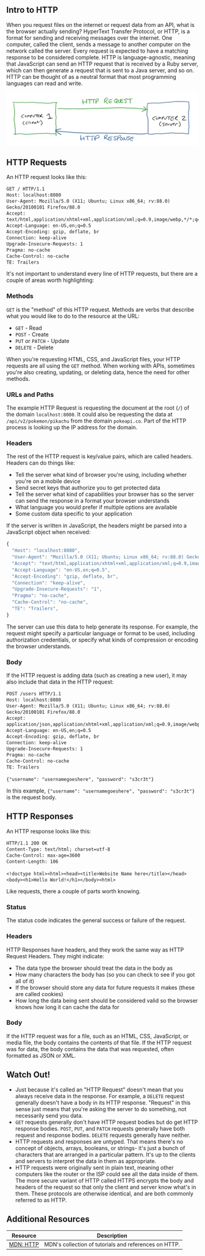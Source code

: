 ## Intro to HTTP

When you request files on the internet or request data from an API, what is the browser actually sending? HyperText Transfer Protocol, or HTTP, is a format for sending and receiving messages over the internet. One computer, called the client, sends a message to another computer on the network called the server. Every request is expected to have a matching response to be considered complete. HTTP is language-agnostic, meaning that JavaScript can send an HTTP request that is received by a Ruby server, which can then generate a request that is sent to a Java server, and so on. HTTP can be thought of as a neutral format that most programming languages can read and write.

![Diagram of HTTP request](assets/http-request.png)

## HTTP Requests

An HTTP request looks like this:

```
GET / HTTP/1.1
Host: localhost:8080
User-Agent: Mozilla/5.0 (X11; Ubuntu; Linux x86_64; rv:88.0) Gecko/20100101 Firefox/88.0
Accept: text/html,application/xhtml+xml,application/xml;q=0.9,image/webp,*/*;q=0.8
Accept-Language: en-US,en;q=0.5
Accept-Encoding: gzip, deflate, br
Connection: keep-alive
Upgrade-Insecure-Requests: 1
Pragma: no-cache
Cache-Control: no-cache
TE: Trailers
```

It's not important to understand every line of HTTP requests, but there are a couple of areas worth highlighting:

### Methods

`GET` is the "method" of this HTTP request. Methods are verbs that describe what you would like to do to the resource at the URL:

* `GET` - Read
* `POST` - Create
* `PUT` or `PATCH` - Update
* `DELETE` - Delete

When you're requesting HTML, CSS, and JavaScript files, your HTTP requests are all using the `GET` method. When working with APIs, sometimes you're also creating, updating, or deleting data, hence the need for other methods.

### URLs and Paths

The example HTTP Request is requesting the document at the root (`/`) of the domain `localhost:8080`. It could also be requesting the data at `/api/v2/pokemon/pikachu` from the domain `pokeapi.co`. Part of the HTTP process is looking up the IP address for the domain.

### Headers

The rest of the HTTP request is key/value pairs, which are called headers. Headers can do things like:

* Tell the server what kind of browser you're using, including whether you're on a mobile device
* Send secret keys that authorize you to get protected data
* Tell the server what kind of capabilities your browser has so the server can send the response in a format your browser understands
* What language you would prefer if multiple options are available
* Some custom data specific to your application

If the server is written in JavaScript, the headers might be parsed into a JavaScript object when received:

```js
{
  "Host": "localhost:8080",
  "User-Agent": "Mozilla/5.0 (X11; Ubuntu; Linux x86_64; rv:88.0) Gecko/20100101 Firefox/88.0",
  "Accept": "text/html,application/xhtml+xml,application/xml;q=0.9,image/webp,*/*;q=0.8",
  "Accept-Language": "en-US,en;q=0.5",
  "Accept-Encoding": "gzip, deflate, br",
  "Connection": "keep-alive",
  "Upgrade-Insecure-Requests": "1",
  "Pragma": "no-cache",
  "Cache-Control": "no-cache",
  "TE": "Trailers",
}
```

The server can use this data to help generate its response. For example, the request might specify a particular language or format to be used, including authorization credentials, or specify what kinds of compression or encoding the browser understands.

### Body

If the HTTP request is adding data (such as creating a new user), it may also include that data in the HTTP request:

```
POST /users HTTP/1.1
Host: localhost:8080
User-Agent: Mozilla/5.0 (X11; Ubuntu; Linux x86_64; rv:88.0) Gecko/20100101 Firefox/88.0
Accept: application/json,application/xhtml+xml,application/xml;q=0.9,image/webp,*/*;q=0.8
Accept-Language: en-US,en;q=0.5
Accept-Encoding: gzip, deflate, br
Connection: keep-alive
Upgrade-Insecure-Requests: 1
Pragma: no-cache
Cache-Control: no-cache
TE: Trailers

{"username": "usernamegoeshere", "password": "s3cr3t"}
```

In this example, `{"username": "usernamegoeshere", "password": "s3cr3t"}` is the request body.

## HTTP Responses

An HTTP response looks like this:

```
HTTP/1.1 200 OK
Content-Type: text/html; charset=utf-8
Cache-Control: max-age=3600
Content-Length: 106

<!doctype html><html><head><title>Website Name here</title></head><body><h1>Hello World!</h1></body><html>
```

Like requests, there a couple of parts worth knowing.

### Status

The status code indicates the general success or failure of the request.

### Headers

HTTP Responses have headers, and they work the same way as HTTP Request Headers. They might indicate:

* The data type the browser should treat the data in the body as
* How many characters the body has (so you can check to see if you got all of it)
* If the browser should store any data for future requests it makes (these are called cookies)
* How long the data being sent should be considered valid so the browser knows how long it can cache the data for

### Body

If the HTTP request was for a file, such as an HTML, CSS, JavaScript, or media file, the body contains the contents of that file. If the HTTP request was for data, the body contains the data that was requested, often formatted as JSON or XML.

## Watch Out!

* Just because it's called an "HTTP Request" doesn't mean that you always receive data in the response. For example, a `DELETE` request generally doesn't have a body in its HTTP response. "Request" in this sense just means that you're asking the server to do something, not necessarily send you data.
* `GET` requests generally don't have HTTP request bodies but do get HTTP response bodies. `POST`, `PUT`, and `PATCH` requests generally have both request and response bodies. `DELETE` requests generally have neither.
* HTTP requests and responses are untyped. That means there's no concept of objects, arrays, booleans, or strings- it's just a bunch of characters that are arranged in a particular pattern. It's up to the clients and servers to interpret the data in them as appropriate.
* HTTP requests were originally sent in plain text, meaning other computers like the router or the ISP could see all the data inside of them. The more secure variant of HTTP called HTTPS encrypts the body and headers of the request so that only the client and server know what's in them. These protocols are otherwise identical, and are both commonly referred to as HTTP.

## Additional Resources

| Resource | Description |
| --- | --- |
| [MDN: HTTP](https://developer.mozilla.org/en-US/docs/Web/HTTP) | MDN's collection of tutorials and references on HTTP. |
